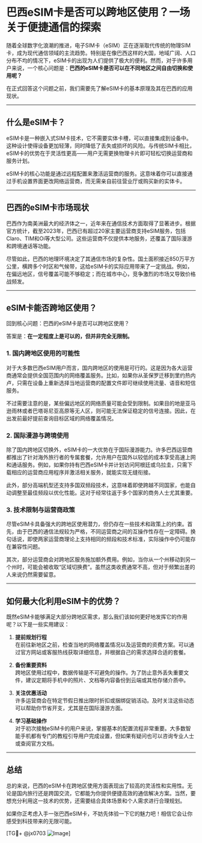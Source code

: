 # 巴西eSIM卡是否可以跨地区使用？一场关于便捷通信的探索

随着全球数字化浪潮的推进，电子SIM卡（eSIM）正在逐渐取代传统的物理SIM卡，成为现代通信领域的主流趋势。特别是在像巴西这样的大国，地域广阔、人口分布不均的情况下，eSIM卡的出现为人们提供了极大的便利。然而，对于许多用户来说，一个核心问题是：**巴西的eSIM卡是否可以在不同地区之间自由切换和使用呢？**

在正式回答这个问题之前，我们需要先了解eSIM卡的基本原理及其在巴西的应用现状。

---

## 什么是eSIM卡？

eSIM卡是一种嵌入式SIM卡技术，它不需要实体卡槽，可以直接集成到设备中。这种设计使得设备更加轻薄，同时降低了丢失或损坏的风险。与传统SIM卡相比，eSIM卡的优势在于灵活性更高——用户无需更换物理卡片即可轻松切换运营商和服务计划。

eSIM卡的核心功能是通过远程配置来激活运营商的服务。这意味着你可以直接通过手机设置界面更改网络运营商，而无需亲自前往营业厅或购买新的实体卡。

---

## 巴西的eSIM卡市场现状

巴西作为南美洲最大的经济体之一，近年来在通信技术方面取得了显著进步。根据官方统计，截至2023年，巴西已有超过20家主要运营商支持eSIM服务，包括Claro、TIM和Oi等大型公司。这些运营商不仅提供本地服务，还覆盖了国际漫游和跨境通话等功能。

尽管如此，巴西的地理环境决定了其通信市场的复杂性。国土面积接近850万平方公里，横跨多个时区和气候带，这给eSIM卡的实际应用带来了一定挑战。例如，在偏远地区，信号覆盖可能不够稳定；而在城市中心，竞争激烈的市场又导致价格战频发。

---

## eSIM卡能否跨地区使用？

回到核心问题：巴西的eSIM卡是否可以跨地区使用？

答案是：**在一定程度上是可以的，但并非完全无限制。**

### **1. 国内跨地区使用的可能性**
对于大多数巴西eSIM用户而言，国内跨地区的使用是可行的。这是因为各大运营商通常会提供全国范围内的网络覆盖服务。比如，如果你从圣保罗迁移到里约热内卢，只需在设备上重新选择当地运营商的配置文件即可继续使用流量、语音和短信服务。

不过需要注意的是，某些偏远地区的网络质量可能会受到限制。如果目的地是亚马逊雨林或者巴塔哥尼亚高原等无人区，则可能无法保证稳定的信号连接。因此，在出发前最好提前查询目标区域的网络覆盖情况。

### **2. 国际漫游与跨境使用**
除了国内跨地区切换外，eSIM卡的一大优势在于国际漫游能力。许多巴西运营商都推出了针对海外旅行者的专属套餐，允许用户在国外以较低的成本享受高速上网和通话服务。例如，如果你持有巴西eSIM卡并计划访问阿根廷或乌拉圭，只需下载相应的运营商应用程序并激活相关服务，就能实现无缝衔接。

此外，部分高端机型还支持多国双频段技术，这意味着即使跨越不同国家，也能自动调整至最佳频段以优化性能。这对于经常往返于多个国家的商务人士尤其重要。

### **3. 技术限制与运营商政策**
尽管eSIM卡具备强大的跨地区使用潜力，但仍存在一些技术和政策上的约束。首先，由于巴西的通信法规较为严格，不同运营商之间的互操作性存在一定障碍。换句话说，即使两家运营商理论上支持相同的频段和技术标准，实际操作中仍可能存在兼容性问题。

其次，部分运营商会对跨地区服务施加额外费用。例如，当你从一个州移动到另一个州时，可能会被收取“区域切换费”。虽然这类收费通常不高，但对于频繁出差的人来说仍然需要留意。

---

## 如何最大化利用eSIM卡的优势？

既然eSIM卡能够满足大部分跨地区需求，那么我们该如何更好地发挥它的作用呢？以下是一些实用建议：

1. **提前规划行程**  
   在前往新地区之前，检查当地的网络覆盖情况以及运营商的资费方案。可以通过官方网站或客服热线获取详细信息，并根据自己的需求选择合适的套餐。

2. **备份重要资料**  
   跨地区使用过程中，数据传输是不可避免的操作。为了防止意外丢失重要文件，建议定期将手机中的照片、文档等内容备份到云端或其他存储介质中。

3. **关注优惠活动**  
   许多运营商会在特定节假日推出限时折扣或捆绑促销活动。及时关注这些动态可以帮助你节省开支，尤其是在国际漫游方面。

4. **学习基础操作**  
   对于初次接触eSIM卡的用户来说，掌握基本的配置流程非常重要。大多数智能手机都有专门的教程引导用户完成设置，但如果有疑问也可以咨询专业人士或查阅官方文档。

---

## 总结

总的来说，巴西的eSIM卡在跨地区使用方面表现出了较高的灵活性和实用性。无论是国内旅行还是跨国交流，它都能为你提供便捷高效的通信解决方案。当然，要想充分利用这一技术的优势，还需要结合具体场景和个人需求进行合理规划。

如果你正考虑入手一张巴西eSIM卡，不妨先体验一下它的魅力吧！相信它会让你感受到科技带来的无限可能。

[TG💪+ @jx0703 ![Image](https://github.com/user-attachments/assets/dbca1d08-cadb-493c-b0ec-ad6f7a83f270)]